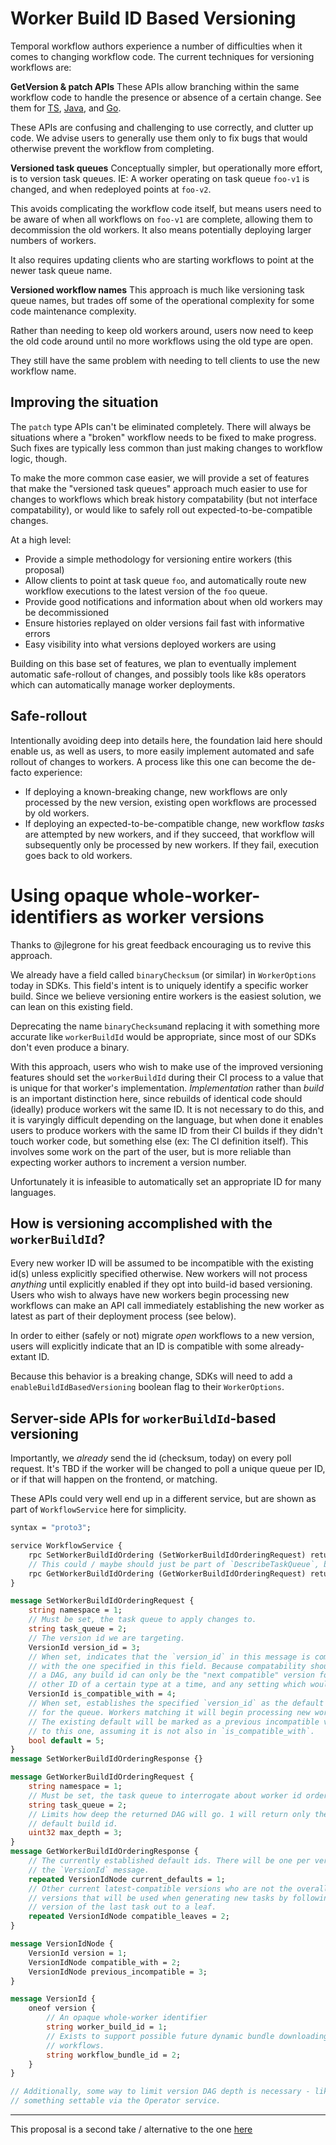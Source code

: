 # Worker Build ID Based Versioning

Temporal workflow authors experience a number of difficulties when it comes to
changing workflow code. The current techniques for versioning workflows are:

**GetVersion & patch APIs**
These APIs allow branching within the same workflow code to handle the presence
or absence of a certain change. See them for [TS](https://docs.temporal.io/docs/typescript/patching#typescript-sdk-patching-api), [Java](https://docs.temporal.io/docs/java/versioning/), and [Go](https://docs.temporal.io/docs/go/versioning/).

These APIs are confusing and challenging to use correctly, and clutter up code.
We advise users to generally use them only to fix bugs that would otherwise prevent
the workflow from completing.

**Versioned task queues**
Conceptually simpler, but operationally more effort, is to version task queues.
IE: A worker operating on task queue `foo-v1` is changed, and when redeployed
points at `foo-v2`.

This avoids complicating the workflow code itself, but means users need to be
aware of when all workflows on `foo-v1` are complete, allowing them to decommission
the old workers. It also means potentially deploying larger numbers of workers.

It also requires updating clients who are starting workflows to point at the
newer task queue name.

**Versioned workflow names**
This approach is much like versioning task queue names, but trades off some of
the operational complexity for some code maintenance complexity.

Rather than needing to keep old workers around, users now need to keep the
old code around until no more workflows using the old type are open.

They still have the same problem with needing to tell clients to use the new
workflow name.

## Improving the situation

The `patch` type APIs can't be eliminated completely. There will always be 
situations where a "broken" workflow needs to be fixed to make progress. Such
fixes are typically less common than just making changes to workflow logic, though.

To make the more common case easier, we will provide a set of features that
make the "versioned task queues" approach much easier to use for changes to
workflows which break history compatability (but not interface compatability),
or would like to safely roll out expected-to-be-compatible changes.

At a high level:
* Provide a simple methodology for versioning entire workers (this proposal)
* Allow clients to point at task queue `foo`, and automatically route new workflow executions
  to the latest version of the `foo` queue.
* Provide good notifications and information about when old workers may be
  decommissioned
* Ensure histories replayed on older versions fail fast with informative errors
* Easy visibility into what versions deployed workers are using

Building on this base set of features, we plan to eventually implement
automatic safe-rollout of changes, and possibly tools like k8s operators
which can automatically manage worker deployments.

## Safe-rollout

Intentionally avoiding deep into details here, the foundation laid here should enable
us, as well as users, to more easily implement automated and safe rollout
of changes to workers. A process like this one can become the de-facto experience:

* If deploying a known-breaking change, new workflows are only processed by
  the new version, existing open workflows are processed by old workers.
* If deploying an expected-to-be-compatible change, new workflow _tasks_ are
  attempted by new workers, and if they succeed, that workflow will subsequently
  only be processed by new workers. If they fail, execution goes back to old
  workers.

# Using opaque whole-worker-identifiers as worker versions

Thanks to @jlegrone for his great feedback encouraging us to revive this approach.

We already have a field called `binaryChecksum` (or similar) in `WorkerOptions`
today in SDKs. This field's intent is to uniquely identify a specific worker
build. Since we believe versioning entire workers is the easiest solution, we
can lean on this existing field.

Deprecating the name `binaryChecksum`and replacing it with something more 
accurate like `workerBuildId` would be appropriate, since most of our SDKs
don't even produce a binary.

With this approach, users who wish to make use of the improved versioning 
features should set the `workerBuildId` during their CI process to a value that
is unique for that worker's implementation. _Implementation_ rather than 
_build_ is an important distinction here, since rebuilds of identical
code should (ideally) produce workers wit the same ID. It is not necessary to
do this, and it is varyingly difficult depending on the language, but when
done it enables users to produce workers with the same ID from their CI builds
if they didn't touch worker code, but something else (ex: The CI definition itself).
This involves some work on the part of the user, but is more reliable than expecting
worker authors to increment a version number.

Unfortunately it is infeasible to automatically set an appropriate ID for many languages.

## How is versioning accomplished with the `workerBuildId`?

Every new worker ID will be assumed to be incompatible with the existing id(s)
unless explicitly specified otherwise. New workers will not process *anything* 
until explicitly enabled if they opt into build-id based versioning. Users who 
wish to always have new workers begin processing new workflows can make an API 
call immediately establishing the new worker as latest as part of their 
deployment process (see below).

In order to either (safely or not) migrate *open* workflows to a new version,
users will explicitly indicate that an ID is compatible with some already-extant
ID.

Because this behavior is a breaking change, SDKs will need to add a
`enableBuildIdBasedVersioning` boolean flag to their `WorkerOptions`.

## Server-side APIs for `workerBuildId`-based versioning

Importantly, we _already_ send the id (checksum, today) on every poll request.
It's TBD if the worker will be changed to poll a unique queue per ID, or if
that will happen on the frontend, or matching.

These APIs could very well end up in a different service, but are shown
as part of `WorkflowService` here for simplicity.
```protobuf
syntax = "proto3";

service WorkflowService {
    rpc SetWorkerBuildIdOrdering (SetWorkerBuildIdOrderingRequest) returns (SetWorkerBuildIdOrderingResponse) {}
    // This could / maybe should just be part of `DescribeTaskQueue`, but is broken out here to show easily.
    rpc GetWorkerBuildIdOrdering (GetWorkerBuildIdOrderingRequest) returns (GetWorkerBuildIdOrderingResponse) {}
}

message SetWorkerBuildIdOrderingRequest {
    string namespace = 1;
    // Must be set, the task queue to apply changes to.
    string task_queue = 2;
    // The version id we are targeting.
    VersionId version_id = 3;
    // When set, indicates that the `version_id` in this message is compatible
    // with the one specified in this field. Because compatability should form
    // a DAG, any build id can only be the "next compatible" version for one
    // other ID of a certain type at a time, and any setting which would create a cycle is invalid.
    VersionId is_compatible_with = 4;
    // When set, establishes the specified `version_id` as the default of it's type
    // for the queue. Workers matching it will begin processing new workflow executions.
    // The existing default will be marked as a previous incompatible version
    // to this one, assuming it is not also in `is_compatible_with`.
    bool default = 5;
}
message SetWorkerBuildIdOrderingResponse {}

message GetWorkerBuildIdOrderingRequest {
    string namespace = 1;
    // Must be set, the task queue to interrogate about worker id ordering
    string task_queue = 2;
    // Limits how deep the returned DAG will go. 1 will return only the
    // default build id.
    uint32 max_depth = 3;
}
message GetWorkerBuildIdOrderingResponse {
    // The currently established default ids. There will be one per version type as defined in
    // the `VersionId` message.
    repeated VersionIdNode current_defaults = 1;
    // Other current latest-compatible versions who are not the overall default. These are the
    // versions that will be used when generating new tasks by following the graph from the
    // version of the last task out to a leaf.
    repeated VersionIdNode compatible_leaves = 2;
}

message VersionIdNode {
    VersionId version = 1;
    VersionIdNode compatible_with = 2;
    VersionIdNode previous_incompatible = 3;
}

message VersionId {
    oneof version {
        // An opaque whole-worker identifier
        string worker_build_id = 1;
        // Exists to support possible future dynamic bundle downloading. Versions a bundle of
        // workflows.
        string workflow_bundle_id = 2;
    }
}

// Additionally, some way to limit version DAG depth is necessary - likely
// something settable via the Operator service.

```

---
This proposal is a second take / alternative to the one [here](https://github.com/temporalio/proposals/pull/52)
